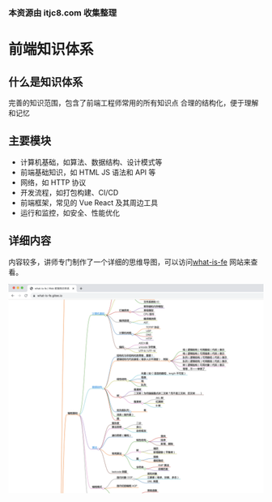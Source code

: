 ### 本资源由 itjc8.com 收集整理
# 前端知识体系

## 什么是知识体系

完善的知识范围，包含了前端工程师常用的所有知识点
合理的结构化，便于理解和记忆

## 主要模块

- 计算机基础，如算法、数据结构、设计模式等
- 前端基础知识，如 HTML JS 语法和 API 等
- 网络，如 HTTP 协议
- 开发流程，如打包构建、CI/CD
- 前端框架，常见的 Vue React 及其周边工具
- 运行和监控，如安全、性能优化

## 详细内容

内容较多，讲师专门制作了一个详细的思维导图，可以访问[what-is-fe](https://what-is-fe.gitee.io/) 网站来查看。

![](./img/知识体系.png)

